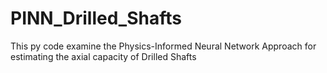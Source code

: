 # PINN_Drilled_Shafts
This py code examine the Physics-Informed Neural Network Approach for estimating the axial capacity of Drilled Shafts 
